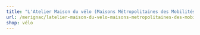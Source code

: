 ```yaml
---
title: "L'Atelier Maison du vélo (Maisons Métropolitaines des Mobilités Alternatives (MAMA) & Projet Marne Soleil)"
url: /merignac/latelier-maison-du-velo-maisons-metropolitaines-des-mobilites-alternatives-mama-and-projet-marne-soleil/
shop: vélo
---
```

